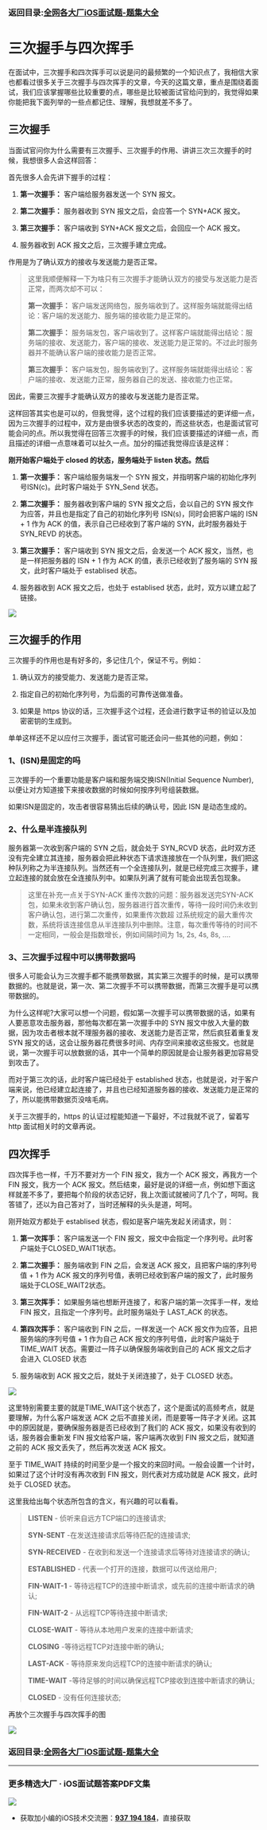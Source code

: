 ### 返回目录:[全网各大厂iOS面试题-题集大全](https://github.com/LGBamboo/iOS-Advanced)

# 三次握手与四次挥手

在面试中，三次握手和四次挥手可以说是问的最频繁的一个知识点了，我相信大家也都看过很多关于三次握手与四次挥手的文章，今天的这篇文章，重点是围绕着面试，我们应该掌握哪些比较重要的点，哪些是比较被面试官给问到的，我觉得如果你能把我下面列举的一些点都记住、理解，我想就差不多了。


## **三次握手**

当面试官问你为什么需要有三次握手、三次握手的作用、讲讲三次三次握手的时候，我想很多人会这样回答：

首先很多人会先讲下握手的过程：

1.  **第一次握手：** 客户端给服务器发送一个 SYN 报文。

2.  **第二次握手：** 服务器收到 SYN 报文之后，会应答一个 SYN+ACK 报文。

3.  **第三次握手：** 客户端收到 SYN+ACK 报文之后，会回应一个 ACK 报文。

4.  服务器收到 ACK 报文之后，三次握手建立完成。

作用是为了确认双方的接收与发送能力是否正常。

>这里我顺便解释一下为啥只有三次握手才能确认双方的接受与发送能力是否正常，而两次却不可以：
>
>**第一次握手：** 客户端发送网络包，服务端收到了。这样服务端就能得出结论：客户端的发送能力、服务端的接收能力是正常的。
>
>**第二次握手：** 服务端发包，客户端收到了。这样客户端就能得出结论：服务端的接收、发送能力，客户端的接收、发送能力是正常的。不过此时服务器并不能确认客户端的接收能力是否正常。
>
>**第三次握手：** 客户端发包，服务端收到了。这样服务端就能得出结论：客户端的接收、发送能力正常，服务器自己的发送、接收能力也正常。

因此，需要三次握手才能确认双方的接收与发送能力是否正常。

这样回答其实也是可以的，但我觉得，这个过程的我们应该要描述的更详细一点，因为三次握手的过程中，双方是由很多状态的改变的，而这些状态，也是面试官可能会问的点。所以我觉得在回答三次握手的时候，我们应该要描述的详细一点，而且描述的详细一点意味着可以扯久一点。加分的描述我觉得应该是这样：

**刚开始客户端处于 closed 的状态，服务端处于 listen 状态。然后**

1.  **第一次握手：** 客户端给服务端发一个 SYN 报文，并指明客户端的初始化序列号ISN(c)。此时客户端处于 SYN_Send 状态。

2.  **第二次握手：** 服务器收到客户端的 SYN 报文之后，会以自己的 SYN 报文作为应答，并且也是指定了自己的初始化序列号 ISN(s)，同时会把客户端的 ISN + 1 作为 ACK 的值，表示自己已经收到了客户端的 SYN，此时服务器处于 SYN_REVD 的状态。

3.  **第三次握手：** 客户端收到 SYN 报文之后，会发送一个 ACK 报文，当然，也是一样把服务器的 ISN + 1 作为 ACK 的值，表示已经收到了服务端的 SYN 报文，此时客户端处于 establised 状态。

4.  服务器收到 ACK 报文之后，也处于 establised 状态，此时，双方以建立起了链接。

![](http://upload-images.jianshu.io/upload_images/13277235-4d7124c7bb639d3c.png!web?imageMogr2/auto-orient/strip%7CimageView2/2/w/1240)

## **三次握手的作用**

三次握手的作用也是有好多的，多记住几个，保证不亏。例如：

1.  确认双方的接受能力、发送能力是否正常。

2.  指定自己的初始化序列号，为后面的可靠传送做准备。

3.  如果是 https 协议的话，三次握手这个过程，还会进行数字证书的验证以及加密密钥的生成到。

单单这样还不足以应付三次握手，面试官可能还会问一些其他的问题，例如：

### **1、(ISN)是固定的吗**

三次握手的一个重要功能是客户端和服务端交换ISN(Initial Sequence Number), 以便让对方知道接下来接收数据的时候如何按序列号组装数据。

如果ISN是固定的，攻击者很容易猜出后续的确认号，因此 ISN 是动态生成的。

### **2、什么是半连接队列**

服务器第一次收到客户端的 SYN 之后，就会处于 SYN_RCVD 状态，此时双方还没有完全建立其连接，服务器会把此种状态下请求连接放在一个队列里，我们把这种队列称之为半连接队列。当然还有一个全连接队列，就是已经完成三次握手，建立起连接的就会放在全连接队列中。如果队列满了就有可能会出现丢包现象。

>这里在补充一点关于SYN-ACK 重传次数的问题：服务器发送完SYN-ACK包，如果未收到客户确认包，服务器进行首次重传，等待一段时间仍未收到客户确认包，进行第二次重传，如果重传次数超 过系统规定的最大重传次数，系统将该连接信息从半连接队列中删除。注意，每次重传等待的时间不一定相同，一般会是指数增长，例如间隔时间为 1s, 2s, 4s, 8s, ….

### **3、三次握手过程中可以携带数据吗**

很多人可能会认为三次握手都不能携带数据，其实第三次握手的时候，是可以携带数据的。也就是说，第一次、第二次握手不可以携带数据，而第三次握手是可以携带数据的。

为什么这样呢?大家可以想一个问题，假如第一次握手可以携带数据的话，如果有人要恶意攻击服务器，那他每次都在第一次握手中的 SYN 报文中放入大量的数据，因为攻击者根本就不理服务器的接收、发送能力是否正常，然后疯狂着重复发 SYN 报文的话，这会让服务器花费很多时间、内存空间来接收这些报文。也就是说，第一次握手可以放数据的话，其中一个简单的原因就是会让服务器更加容易受到攻击了。

而对于第三次的话，此时客户端已经处于 established 状态，也就是说，对于客户端来说，他已经建立起连接了，并且也已经知道服务器的接收、发送能力是正常的了，所以能携带数据页没啥毛病。

关于三次握手的，https 的认证过程能知道一下最好，不过我就不说了，留着写 http 面试相关时的文章再说。

## **四次挥手**

四次挥手也一样，千万不要对方一个 FIN 报文，我方一个 ACK 报文，再我方一个 FIN 报文，我方一个 ACK 报文。然后结束，最好是说的详细一点，例如想下面这样就差不多了，要把每个阶段的状态记好，我上次面试就被问了几个了，呵呵。我答错了，还以为自己答对了，当时还解释的头头是道，呵呵。

刚开始双方都处于 establised 状态，假如是客户端先发起关闭请求，则：

1.  **第一次挥手：** 客户端发送一个 FIN 报文，报文中会指定一个序列号。此时客户端处于CLOSED_WAIT1状态。

2.  **第二次握手：** 服务端收到 FIN 之后，会发送 ACK 报文，且把客户端的序列号值 + 1 作为 ACK 报文的序列号值，表明已经收到客户端的报文了，此时服务端处于CLOSE_WAIT2状态。

3.  **第三次挥手：** 如果服务端也想断开连接了，和客户端的第一次挥手一样，发给 FIN 报文，且指定一个序列号。此时服务端处于 LAST_ACK 的状态。

4.  **第四次挥手：** 客户端收到 FIN 之后，一样发送一个 ACK 报文作为应答，且把服务端的序列号值 + 1 作为自己 ACK 报文的序列号值，此时客户端处于 TIME_WAIT 状态。需要过一阵子以确保服务端收到自己的 ACK 报文之后才会进入 CLOSED 状态

5.  服务端收到 ACK 报文之后，就处于关闭连接了，处于 CLOSED 状态。

![](http://upload-images.jianshu.io/upload_images/13277235-1fb4fa1bb00f16ee.png!web?imageMogr2/auto-orient/strip%7CimageView2/2/w/1240)

这里特别需要主要的就是TIME_WAIT这个状态了，这个是面试的高频考点，就是要理解，为什么客户端发送 ACK 之后不直接关闭，而是要等一阵子才关闭。这其中的原因就是，要确保服务器是否已经收到了我们的 ACK 报文，如果没有收到的话，服务器会重新发 FIN 报文给客户端，客户端再次收到 FIN 报文之后，就知道之前的 ACK 报文丢失了，然后再次发送 ACK 报文。

至于 TIME_WAIT 持续的时间至少是一个报文的来回时间。一般会设置一个计时，如果过了这个计时没有再次收到 FIN 报文，则代表对方成功就是 ACK 报文，此时处于 CLOSED 状态。

这里我给出每个状态所包含的含义，有兴趣的可以看看。

>**LISTEN** - 侦听来自远方TCP端口的连接请求;
>
>**SYN-SENT** -在发送连接请求后等待匹配的连接请求;
>
>**SYN-RECEIVED** - 在收到和发送一个连接请求后等待对连接请求的确认;
>
>**ESTABLISHED** - 代表一个打开的连接，数据可以传送给用户;
>
>**FIN-WAIT-1** - 等待远程TCP的连接中断请求，或先前的连接中断请求的确认;
>
>**FIN-WAIT-2** - 从远程TCP等待连接中断请求;
>
>**CLOSE-WAIT** - 等待从本地用户发来的连接中断请求;
>
>**CLOSING** -等待远程TCP对连接中断的确认;
>
>**LAST-ACK** - 等待原来发向远程TCP的连接中断请求的确认;
>
>**TIME-WAIT** -等待足够的时间以确保远程TCP接收到连接中断请求的确认;
>
>**CLOSED** - 没有任何连接状态;

再放个三次握手与四次挥手的图

![](https://upload-images.jianshu.io/upload_images/13277235-a8b76adbf012e9ee.png?imageMogr2/auto-orient/strip%7CimageView2/2/w/1240)

### 返回目录:[全网各大厂iOS面试题-题集大全](https://github.com/LGBamboo/iOS-Advanced)

***
### 更多精选大厂 · iOS面试题答案PDF文集

![](https://upload-images.jianshu.io/upload_images/17495317-e01b6f4e054727b7.png?imageMogr2/auto-orient/strip%7CimageView2/2/w/1240)
* 获取加小编的iOS技术交流圈：**[937 194 184](https://jq.qq.com/?_wv=1027&k=5PARXCI)**，直接获取

